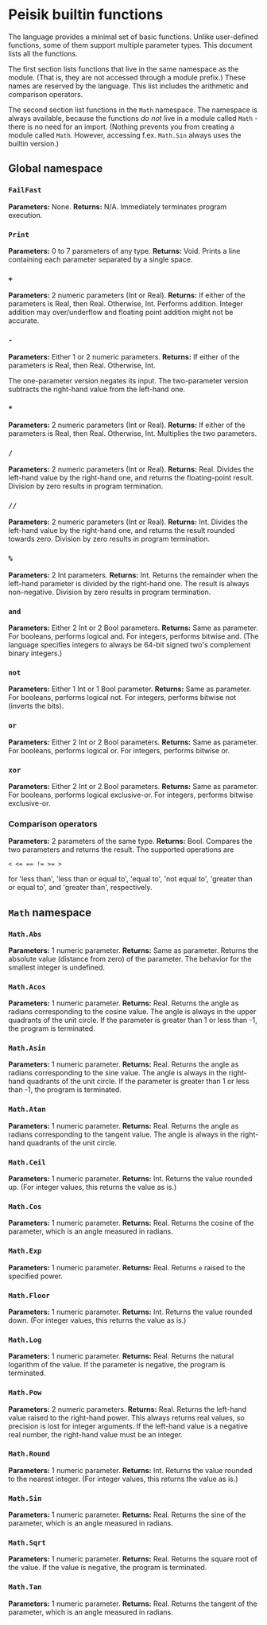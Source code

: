 # Peisik builtin functions
The language provides a minimal set of basic functions. Unlike user-defined functions, some of them support multiple parameter types. This document lists all the functions.

The first section lists functions that live in the same namespace as the module. (That is, they are not accessed through a module prefix.) These names are reserved by the language. This list includes the arithmetic and comparison operators.

The second section list functions in the `Math` namespace. The namespace is always available, because the functions *do not* live in a module called `Math` - there is no need for an import. (Nothing prevents you from creating a module called `Math`. However, accessing f.ex. `Math.Sin` always uses the builtin version.) 

## Global namespace
### `FailFast`
**Parameters:** None.
**Returns:** N/A.
Immediately terminates program execution.

### `Print`
**Parameters:** 0 to 7 parameters of any type.
**Returns:** Void.
Prints a line containing each parameter separated by a single space.

### `+`
**Parameters:** 2 numeric parameters (Int or Real).
**Returns:** If either of the parameters is Real, then Real. Otherwise, Int.
Performs addition. Integer addition may over/underflow and floating point addition might not be accurate.

### `-`
**Parameters:** Either 1 or 2 numeric parameters.
**Returns:** If either of the parameters is Real, then Real. Otherwise, Int.

The one-parameter version negates its input. The two-parameter version subtracts the right-hand value from the left-hand one.

### `*`
**Parameters:** 2 numeric parameters (Int or Real).
**Returns:** If either of the parameters is Real, then Real. Otherwise, Int.
Multiplies the two parameters.

### `/`
**Parameters:** 2 numeric parameters (Int or Real).
**Returns:** Real.
Divides the left-hand value by the right-hand one, and returns the floating-point result. Division by zero results in program termination.

### `//`
**Parameters:** 2 numeric parameters (Int or Real).
**Returns:** Int.
Divides the left-hand value by the right-hand one, and returns the result rounded towards zero. Division by zero results in program termination.

### `%`
**Parameters:** 2 Int parameters.
**Returns:** Int.
Returns the remainder when the left-hand parameter is divided by the right-hand one. The result is always non-negative. Division by zero results in program termination.

### `and`
**Parameters:** Either 2 Int or 2 Bool parameters.
**Returns:** Same as parameter.
For booleans, performs logical and. For integers, performs bitwise and. (The language specifies integers to always be 64-bit signed two's complement binary integers.)

### `not`
**Parameters:** Either 1 Int or 1 Bool parameter.
**Returns:** Same as parameter.
For booleans, performs logical not. For integers, performs bitwise not (inverts the bits).

### `or`
**Parameters:** Either 2 Int or 2 Bool parameters.
**Returns:** Same as parameter.
For booleans, performs logical or. For integers, performs bitwise or.

### `xor`
**Parameters:** Either 2 Int or 2 Bool parameters.
**Returns:** Same as parameter.
For booleans, performs logical exclusive-or. For integers, performs bitwise exclusive-or.

### Comparison operators
**Parameters:** 2 parameters of the same type.
**Returns:** Bool.
Compares the two parameters and returns the result. The supported operations are
```
< <= == != >= >
```
for 'less than', 'less than or equal to', 'equal to', 'not equal to', 'greater than or equal to', and 'greater than', respectively.


## `Math` namespace

### `Math.Abs`
**Parameters:** 1 numeric parameter.
**Returns:** Same as parameter.
Returns the absolute value (distance from zero) of the parameter. The behavior for the smallest integer is undefined.

### `Math.Acos`
**Parameters:** 1 numeric parameter.
**Returns:** Real.
Returns the angle as radians corresponding to the cosine value. The angle is always in the upper quadrants of the unit circle. If the parameter is greater than 1 or less than -1, the program is terminated.

### `Math.Asin`
**Parameters:** 1 numeric parameter.
**Returns:** Real.
Returns the angle as radians corresponding to the sine value. The angle is always in the right-hand quadrants of the unit circle. If the parameter is greater than 1 or less than -1, the program is terminated.

### `Math.Atan`
**Parameters:** 1 numeric parameter.
**Returns:** Real.
Returns the angle as radians corresponding to the tangent value. The angle is always in the right-hand quadrants of the unit circle.

### `Math.Ceil`
**Parameters:** 1 numeric parameter.
**Returns:** Int.
Returns the value rounded up. (For integer values, this returns the value as is.)

### `Math.Cos`
**Parameters:** 1 numeric parameter.
**Returns:** Real.
Returns the cosine of the parameter, which is an angle measured in radians.

### `Math.Exp`
**Parameters:** 1 numeric parameter.
**Returns:** Real.
Returns `e` raised to the specified power.

### `Math.Floor`
**Parameters:** 1 numeric parameter.
**Returns:** Int.
Returns the value rounded down. (For integer values, this returns the value as is.)

### `Math.Log`
**Parameters:** 1 numeric parameter.
**Returns:** Real.
Returns the natural logarithm of the value. If the parameter is negative, the program is terminated.

### `Math.Pow`
**Parameters:** 2 numeric parameters.
**Returns:** Real.
Returns the left-hand value raised to the right-hand power. This always returns real values, so precision is lost for integer arguments. If the left-hand value is a negative real number, the right-hand value must be an integer.

### `Math.Round`
**Parameters:** 1 numeric parameter.
**Returns:** Int.
Returns the value rounded to the nearest integer. (For integer values, this returns the value as is.)

### `Math.Sin`
**Parameters:** 1 numeric parameter.
**Returns:** Real.
Returns the sine of the parameter, which is an angle measured in radians.

### `Math.Sqrt`
**Parameters:** 1 numeric parameter.
**Returns:** Real.
Returns the square root of the value. If the value is negative, the program is terminated.

### `Math.Tan`
**Parameters:** 1 numeric parameter.
**Returns:** Real.
Returns the tangent of the parameter, which is an angle measured in radians.
